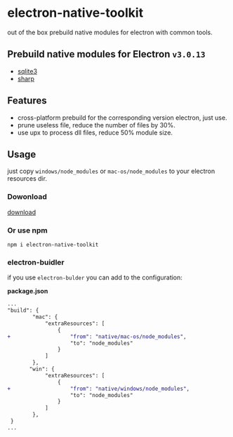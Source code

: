 # electron-native-toolkit
out of the box prebuild native modules for electron with common tools.

## Prebuild native modules for **Electron** `v3.0.13`
- [sqlite3](https://github.com/mapbox/node-sqlite3)
- [sharp](https://github.com/lovell/sharp)

## Features

- cross-platform prebuild for the corresponding version electron, just use.
- prune useless file, reduce the number of files by 30%.
- use upx to process dll files, reduce 50% module size.

## Usage

just copy `windows/node_modules` or `mac-os/node_modules` to your electron resources dir.

### Dowonload
[download](https://github.com/nullice/electron-native-toolkit/archive/3.0.13-a.zip)
 
### Or use npm 
```
npm i electron-native-toolkit
```

### electron-buidler
if you use `electron-bulder` you can add to the configuration:

**package.json**
```diff
...
"build": {
        "mac": {
            "extraResources": [
                {
+                   "from": "native/mac-os/node_modules",
                    "to": "node_modules"
                }
            ]
        },
       "win": {
            "extraResources": [
                {
+                   "from": "native/windows/node_modules",
                    "to": "node_modules"
                }
            ]
        }, 
 }
...

```
